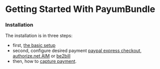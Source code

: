 Getting Started With PayumBundle
================================

### Installation

The installation is in three steps:
* first, [the basic setup](basic_setup.md)
* second, configure desired payment [paypal express checkout](configure_paypal_express_checkout.md), [authorize.net AIM](configure_authorize_net_aim.md) or [be2bill](configure_be2bill.md) 
* then, how to [capture payment](capture_payment.md).